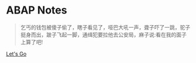 <!-- _coverpage.md -->

# ABAP Notes

> 乞丐的钱包被傻子偷了，瞎子看见了，哑巴大吼一声，聋子吓了一跳，驼子挺身而出，跛子飞起一脚，通缉犯要拉他去公安局，麻子说:看在我的面子上算了吧!

[Let's Go](/README.md)

